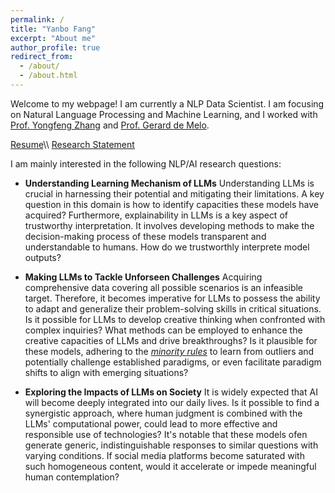 ```yaml
---
permalink: /
title: "Yanbo Fang"
excerpt: "About me"
author_profile: true
redirect_from: 
  - /about/
  - /about.html
---
```


Welcome to my webpage! I am currently a NLP Data Scientist. I am focusing on Natural Language Processing and Machine Learning, and I worked with [Prof. Yongfeng Zhang](http://yongfeng.me/) and [Prof. Gerard de Melo](http://gerard.demelo.org/index.html#).

[Resume]([https://drive.google.com/file/d/1_YvS4Oyel2ecMTyolz1GKGR5OLhE86yl/view?usp=sharing](https://drive.google.com/file/d/1SmIAPy-wDFSG7H1snNGmqJtuWjkaPmpI/view?usp=drive_link))\\
[Research Statement](https://drive.google.com/file/d/1Ith3j3El0XQ7mVyEgQBEgkMtMC7u1XXf/view?usp=sharing)

I am mainly interested in the following NLP/AI research questions:
* **Understanding Learning Mechanism of LLMs**
Understanding LLMs is crucial in harnessing their potential and mitigating their limitations. A key question in this domain is how to identify capacities these models have acquired? Furthermore, explainability in LLMs is a key aspect of trustworthy interpretation. It involves developing methods to make the decision-making process of these models transparent and understandable to humans. How do we trustworthly interprete model outputs?

* **Making LLMs to Tackle Unforseen Challenges**
Acquiring comprehensive data covering all possible scenarios is an infeasible target. Therefore, it becomes imperative for LLMs to possess the ability to adapt and generalize their problem-solving skills in critical situations. Is it possible for LLMs to develop creative thinking when confronted with complex inquiries? What methods can be employed to enhance the creative capacities of LLMs and drive breakthroughs? Is it plausible for these models, adhering to the [_minority rules_](https://en.wikipedia.org/wiki/Minoritarianism) to learn from outliers and potentially challenge established paradigms, or even facilitate paradigm shifts to align with emerging situations?

* **Exploring the Impacts of LLMs on Society** 
It is widely expected that AI will become deeply integrated into our daily lives. Is it possible to find a synergistic approach, where human judgment is combined with the LLMs' computational power, could lead to more effective and responsible use of technologies? It's notable that these models ofen generate generic, indistinguishable responses to similar questions with varying conditions. If social media platforms become saturated with such homogeneous content, would it accelerate or impede meaningful human contemplation?